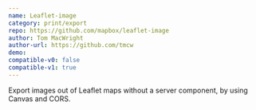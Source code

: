 ```yaml
---
name: Leaflet-image
category: print/export
repo: https://github.com/mapbox/leaflet-image
author: Tom MacWright
author-url: https://github.com/tmcw
demo: 
compatible-v0: false
compatible-v1: true
---
```


Export images out of Leaflet maps without a server component, by using Canvas and CORS.
